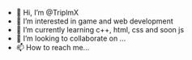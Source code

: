 - 👋 Hi, I’m @TriplmX
- 👀 I’m interested in game and web development
- 🌱 I’m currently learning c++, html, css and soon js
- 💞️ I’m looking to collaborate on ...
- 📫 How to reach me...
